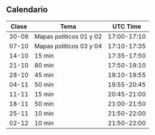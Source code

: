 ## Calendario

| **Clase** | **Tema** | **UTC Time** |
|-----------|--------------|--------------|
| 30-09  | Mapas politicos 01 y 02 | 17:00-17:10  |
| 07-10    | Mapas politicos 03 y 04 | 17:10-17:35  |
| 14-10         | 15 min | 17:35-17:50  |
| 21-10    | 80 min |  17:50-19:10  |
| 28-10      | 45 min | 19:10-19:55  |
| 04-11      | 50 min | 19:55-20:45 |
| 11-11         | 15 min |  20:45-21:00  |
| 18-11      | 50 min |  21:00-21:50  |
| 25-11      | 10 min |  21:50-22:00  |
| 02-12      | 10 min |  21:50-22:00  |

